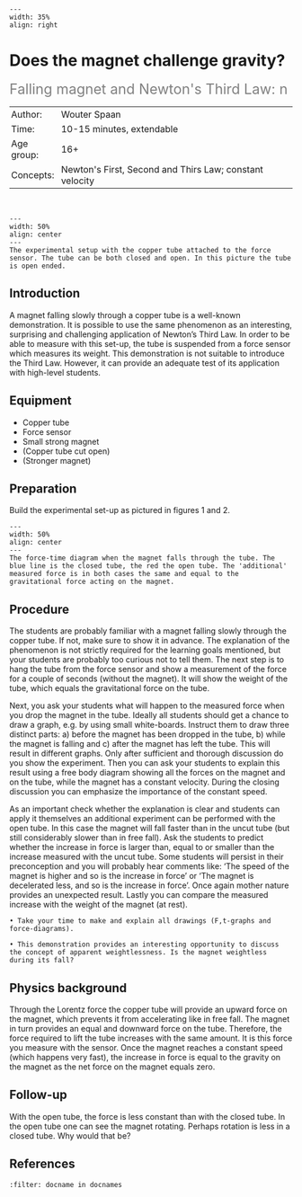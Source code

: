 ```{figure} ../../figures/ready.png
---
width: 35%
align: right
```
# Does the magnet challenge gravity?

<span style="font-size: 25px; color: gray;">Falling magnet and Newton's Third Law: n</span>

<table style="width: 100%; border-collapse: collapse; border: none;">
    <tr style="background-color: var(--background-color);">  
        <td style="text-align: left; padding: 3px; border: none; color: var(--text-color)">Author:</td>
        <td style="text-align: left; padding: 3px; border: none; color: var(--text-color)">Wouter Spaan</td>
    </tr>
    <tr style="background-color: var(--background-color);"> 
        <td style="text-align: left; padding: 3px; border: none; color: var(--text-color)">Time:</td>
        <td style="text-align: left; padding: 3px; border: none; color: var(--text-color)">10-15 minutes, extendable</td>
    </tr>
    <tr style="background-color: var(--background-color);"> 
        <td style="text-align: left; padding: 3px; border: none; color: var(--text-color)">Age group:</td>
        <td style="text-align: left; padding: 3px; border: none; color: var(--text-color)">16+</td>
    </tr>
    <tr style="background-color: var(--background-color);"> 
        <td style="text-align: left; padding: 3px; border: none; color: var(--text-color)">Concepts:</td>
        <td style="text-align: left; padding: 3px; border: none; color: var(--text-color)">Newton's First, Second and Thirs Law; constant velocity</td>
    </tr>
</table><br>

```{figure} demo16_figure1.jpg
---
width: 50%
align: center
---
The experimental setup with the copper tube attached to the force sensor. The tube can be both closed and open. In this picture the tube is open ended.
```

## Introduction
A magnet falling slowly through a copper tube is a well-known demonstration. It is possible to use the same phenomenon as an interesting, surprising and challenging application of Newton’s Third Law. In order to be able to measure with this set-up, the tube is suspended from a force sensor which measures its weight. This demonstration is not suitable to introduce the Third Law. However, it can provide an adequate test of its application with high-level students.

## Equipment
* Copper tube
* Force sensor
* Small strong magnet
* (Copper tube cut open)
* (Stronger magnet)

## Preparation
Build the experimental set-up as pictured in figures 1 and 2.

```{figure} demo16_figure2.jpg
---
width: 50%
align: center
---
The force-time diagram when the magnet falls through the tube. The blue line is the closed tube, the red the open tube. The 'additional' measured force is in both cases the same and equal to the gravitational force acting on the magnet.
```

## Procedure
The students are probably familiar with a magnet falling slowly through the copper tube. If not, make sure to show it in advance. The explanation of the phenomenon is not strictly required for the learning goals mentioned, but your students are probably too curious not to tell them. The next step is to hang the tube from the force sensor and show a measurement of the force for a couple of seconds (without the magnet). It will show the weight of the tube, which equals the gravitational force on the tube.

Next, you ask your students what will happen to the measured force when you drop the magnet in the tube. Ideally all students should get a chance to draw a graph, e.g. by using small white-boards. Instruct them to draw three distinct parts: a) before the magnet has been dropped in the tube, b) while the magnet is falling and c) after the magnet has left the tube. This will result in different graphs. Only after sufficient and thorough discussion do you show the experiment. Then you can ask your students to explain this result using a free body diagram showing all the forces on the magnet and on the tube, while the magnet has a constant velocity. During the closing discussion you can emphasize the importance of the constant speed.

As an important check whether the explanation is clear and students can apply it themselves an additional experiment can be performed with the open tube. In this case the magnet will fall faster than in the uncut tube (but still considerably slower than in free fall). Ask the students to predict whether the increase in force is larger than, equal to or smaller than the increase measured with the uncut tube. Some students will persist in their preconception and you will probably hear comments like: ‘The speed of the magnet is higher and so is the increase in force’ or ‘The magnet is decelerated less, and so is the increase in force’. Once again mother nature provides an unexpected result. Lastly you can compare the measured increase with the weight of the magnet (at rest).

```{tip}
• Take your time to make and explain all drawings (F,t-graphs and force-diagrams).

• This demonstration provides an interesting opportunity to discuss the concept of apparent weightlessness. Is the magnet weightless during its fall?

```

## Physics background
Through the Lorentz force the copper tube will provide an upward force on the magnet, which prevents it from accelerating like in free fall. The magnet in turn provides an equal and downward force on the tube. Therefore, the force required to lift the tube increases with the same amount. It is this force you measure with the sensor. Once the magnet reaches a constant speed (which happens very fast), the increase in force is equal to the gravity on the magnet as the net force on the magnet equals zero.

## Follow-up
With the open tube, the force is less constant than with the closed tube. In the open tube one can see the magnet rotating. Perhaps rotation is less in a closed tube. Why would that be?

## References
```{bibliography}
:filter: docname in docnames
```